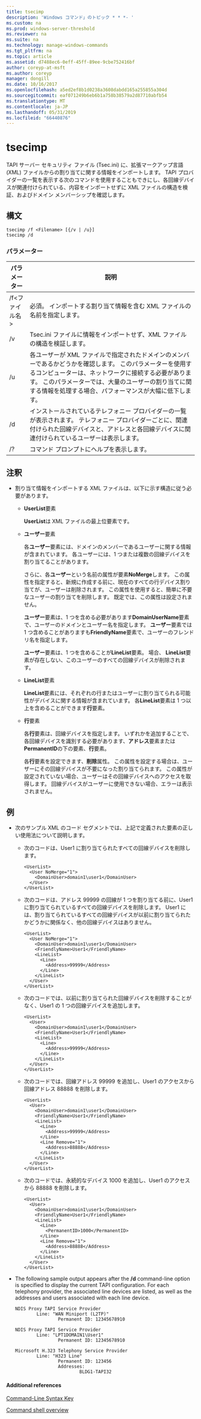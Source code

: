 ```yaml
---
title: tsecimp
description: 'Windows コマンド」のトピック * * *- '
ms.custom: na
ms.prod: windows-server-threshold
ms.reviewer: na
ms.suite: na
ms.technology: manage-windows-commands
ms.tgt_pltfrm: na
ms.topic: article
ms.assetid: d7488ec6-0eff-45ff-89ee-9cbe752416bf
author: coreyp-at-msft
ms.author: coreyp
manager: dongill
ms.date: 10/16/2017
ms.openlocfilehash: a5ed2ef8b1d0238a3608dabdd165a255855a304d
ms.sourcegitcommit: eaf071249b6eb6b1a758b38579a2d87710abfb54
ms.translationtype: MT
ms.contentlocale: ja-JP
ms.lasthandoff: 05/31/2019
ms.locfileid: "66440876"
---
```

# <a name="tsecimp"></a>tsecimp



TAPI サーバー セキュリティ ファイル (Tsec.ini) に、拡張マークアップ言語 (XML) ファイルからの割り当てに関する情報をインポートします。 TAPI プロバイダーの一覧を表示する次のコマンドを使用することもできにし、各回線デバイスが関連付けられている、内容をインポートせずに XML ファイルの構造を検証、およびドメイン メンバーシップを確認します。

## <a name="syntax"></a>構文

```
tsecimp /f <Filename> [{/v | /u}]
tsecimp /d
```

### <a name="parameters"></a>パラメーター

|パラメーター|説明|
|---------|-----------|
|/f\<ファイル名 >|必須。 インポートする割り当て情報を含む XML ファイルの名前を指定します。|
|/v|Tsec.ini ファイルに情報をインポートせず、XML ファイルの構造を検証します。|
|/u|各ユーザーが XML ファイルで指定されたドメインのメンバーであるかどうかを確認します。 このパラメーターを使用するコンピューターは、ネットワークに接続する必要があります。 このパラメーターでは、大量のユーザーの割り当てに関する情報を処理する場合、パフォーマンスが大幅に低下します。|
|/d|インストールされているテレフォニー プロバイダーの一覧が表示されます。 テレフォニー プロバイダーごとに、関連付けられた回線デバイスと、アドレスと各回線デバイスに関連付けられているユーザーは表示します。|
|/?|コマンド プロンプトにヘルプを表示します。|

## <a name="remarks"></a>注釈

-   割り当て情報をインポートする XML ファイルは、以下に示す構造に従う必要があります。  
    -   **UserList**要素

        **UserList**は XML ファイルの最上位要素です。
    -   **ユーザー**要素

        各**ユーザー**要素には、ドメインのメンバーであるユーザーに関する情報が含まれています。 各ユーザーには、1 つまたは複数の回線デバイスを割り当てることがあります。

        さらに、各**ユーザー**という名前の属性が要素**NoMerge**します。 この属性を指定すると、新規に作成する前に、現在のすべての行デバイス割り当てが、ユーザーは削除されます。 この属性を使用すると、簡単に不要なユーザーの割り当てを削除します。 既定では、この属性は設定されません。

        **ユーザー**要素は、1 つを含める必要があります**DomainUserName**要素で、ユーザーのドメインとユーザー名を指定します。 **ユーザー**要素では 1 つ含めることがありますも**FriendlyName**要素で、ユーザーのフレンドリ名を指定します。

        **ユーザー**要素は、1 つを含めることが**LineList**要素。 場合、 **LineList**要素が存在しない、このユーザーのすべての回線デバイスが削除されます。
    -   **LineList**要素

        **LineList**要素には、それぞれの行またはユーザーに割り当てられる可能性がデバイスに関する情報が含まれています。 各**LineList**要素は 1 つ以上を含めることができます**行**要素。
    -   **行**要素

        各**行**要素は、回線デバイスを指定します。 いずれかを追加することで、各回線デバイスを識別する必要があります、**アドレス**要素または**PermanentID**の下の要素、**行**要素。

        各**行**要素を設定できます、**削除**属性。 この属性を設定する場合は、ユーザーにその回線デバイスが不要になった割り当てられます。 この属性が設定されていない場合、ユーザーはその回線デバイスへのアクセスを取得します。 回線デバイスがユーザーに使用できない場合、エラーは表示されません。

## <a name="examples"></a>例
- 次のサンプル XML のコード セグメントでは、上記で定義された要素の正しい使用法について説明します。  
  - 次のコードは、User1 に割り当てられたすべての回線デバイスを削除します。  
    ```
    <UserList>
      <User NoMerge="1">
        <DomainUser>domain1\user1</DomainUser>
      </User>
    </UserList>
    ```  
  - 次のコードは、アドレス 99999 の回線が 1 つを割り当てる前に、User1 に割り当てられているすべての回線デバイスを削除します。 User1 には、割り当てられているすべての回線デバイスが以前に割り当てられたかどうかに関係なく、他の回線デバイスはありません。  
    ```
    <UserList>
      <User NoMerge="1">
        <DomainUser>domain1\user1</DomainUser>
        <FriendlyName>User1</FriendlyName>
        <LineList>
          <Line>
            <Address>99999</Address>
          </Line>
        </LineList>
      </User>
    </UserList>
    ```  
  - 次のコードでは、以前に割り当てられた回線デバイスを削除することがなく、User1 の 1 つの回線デバイスを追加します。  
    ```
    <UserList>
      <User>
        <DomainUser>domain1\user1</DomainUser>
        <FriendlyName>User1</FriendlyName>
        <LineList>
          <Line>
            <Address>99999</Address>
          </Line>
        </LineList>
      </User>
    </UserList>
    ```  
  - 次のコードでは、回線アドレス 99999 を追加し、User1 のアクセスから回線アドレス 88888 を削除します。  
    ```
    <UserList>
      <User>
        <DomainUser>domain1\user1</DomainUser>
        <FriendlyName>User1</FriendlyName>
        <LineList>
          <Line>
            <Address>99999</Address>
          </Line>
          <Line Remove="1">
            <Address>88888</Address>
          </Line>
        </LineList>
      </User>
    </UserList>
    ```  
  - 次のコードでは、永続的なデバイス 1000 を追加し、User1 のアクセスから 88888 を削除します。  
    ```
    <UserList>
      <User>
        <DomainUser>domain1\user1</DomainUser>
        <FriendlyName>User1</FriendlyName>
        <LineList>
          <Line>
            <PermanentID>1000</PermanentID>
          </Line>
          <Line Remove="1">
            <Address>88888</Address>
          </Line>
        </LineList>
      </User>
    </UserList>
    ```

-   The following sample output appears after the **/d** command-line option is specified to display the current TAPI configuration. For each telephony provider, the associated line devices are listed, as well as the addresses and users associated with each line device.  
    ```
    NDIS Proxy TAPI Service Provider
            Line: "WAN Miniport (L2TP)"
                    Permanent ID: 12345678910

    NDIS Proxy TAPI Service Provider
            Line: "LPT1DOMAIN1\User1"
                    Permanent ID: 12345678910

    Microsoft H.323 Telephony Service Provider
            Line: "H323 Line"
                    Permanent ID: 123456
                    Addresses:
                            BLDG1-TAPI32

    ```

#### Additional references

[Command-Line Syntax Key](command-line-syntax-key.md)

[Command shell overview](https://technet.microsoft.com/library/cc737438(v=ws.10).aspx)
